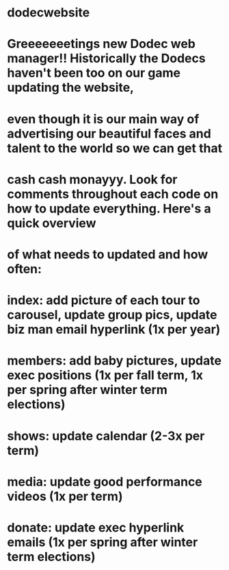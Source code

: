# dodecwebsite
# Greeeeeeetings new Dodec web manager!! Historically the Dodecs haven't been too on our game updating the website,
# even though it is our main way of advertising our beautiful faces and talent to the world so we can get that
# cash cash monayyy.  Look for comments throughout each code on how to update everything.  Here's a quick overview
# of what needs to updated and how often:
# index: add picture of each tour to carousel, update group pics, update biz man email hyperlink (1x per year)
# members: add baby pictures, update exec positions (1x per fall term, 1x per spring after winter term elections)
# shows: update calendar (2-3x per term)
# media: update good performance videos (1x per term)
# donate: update exec hyperlink emails (1x per spring after winter term elections)
